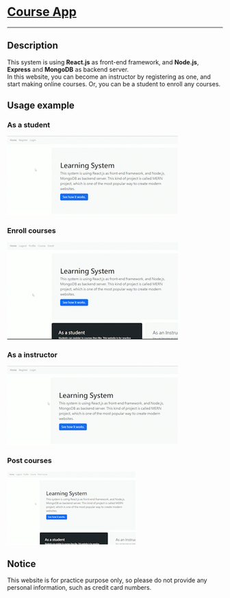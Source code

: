 # [Course App](https://course-demo-project.netlify.app/)

---

## Description

This system is using **React.js** as front-end framework, and **Node.js**, **Express** and **MongoDB** as backend server.  
In this website, you can become an instructor by registering as one, and start making online courses.
Or, you can be a student to enroll any courses.

## Usage example

### As a student

![image](https://github.com/Chriswu0501/course-project/blob/main/client/src/images/regist_student.gif?raw=true)

### Enroll courses

![image](https://github.com/Chriswu0501/course-project/blob/main/client/src/images/enroll_student.gif?raw=true)

### As a instructor

![image](https://github.com/Chriswu0501/course-project/blob/main/client/src/images/regist_instructor.gif?raw=true)

### Post courses

![image](https://github.com/Chriswu0501/course-project/blob/main/client/src/images/postcourse_instructor.gif?raw=true)

## Notice

This website is for practice purpose only, so please do not provide any personal information, such as credit card numbers.
